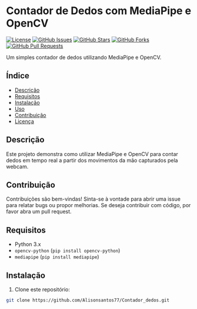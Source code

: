 # Contador de Dedos com MediaPipe e OpenCV

[![License](https://img.shields.io/badge/License-MIT-blue.svg)](LICENSE)
[![GitHub Issues](https://img.shields.io/github/issues/Alisonsantos77/Contador_dedos)](https://github.com/Alisonsantos77/Contador_dedos/issues)
[![GitHub Stars](https://img.shields.io/github/stars/Alisonsantos77/Contador_dedos)](https://github.com/Alisonsantos77/Contador_dedos/stargazers)
[![GitHub Forks](https://img.shields.io/github/forks/Alisonsantos77/Contador_dedos)](https://github.com/Alisonsantos77/Contador_dedos/network)
[![GitHub Pull Requests](https://img.shields.io/github/issues-pr/Alisonsantos77/Contador_dedos)](https://github.com/Alisonsantos77/Contador_dedos/pulls)

Um simples contador de dedos utilizando MediaPipe e OpenCV.

## Índice

- [Descrição](#descrição)
- [Requisitos](#requisitos)
- [Instalação](#instalação)
- [Uso](#uso)
- [Contribuição](#contribuição)
- [Licença](#licença)

## Descrição

Este projeto demonstra como utilizar MediaPipe e OpenCV para contar dedos em tempo real a partir dos movimentos da mão capturados pela webcam.

## Contribuição
Contribuições são bem-vindas! Sinta-se à vontade para abrir uma issue para relatar bugs ou propor melhorias. Se deseja contribuir com código, por favor abra um pull request.

## Requisitos

- Python 3.x
- `opencv-python` (`pip install opencv-python`)
- `mediapipe` (`pip install mediapipe`)

## Instalação

1. Clone este repositório:

```bash
git clone https://github.com/Alisonsantos77/Contador_dedos.git

